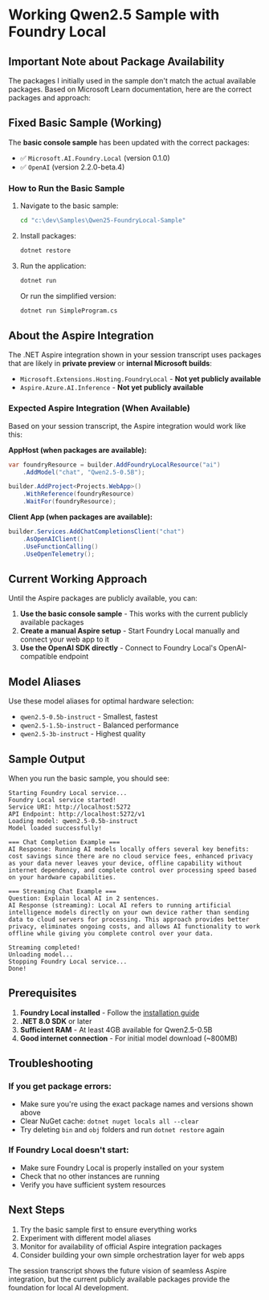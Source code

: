 # Working Qwen2.5 Sample with Foundry Local

## Important Note about Package Availability

The packages I initially used in the sample don't match the actual available packages. Based on Microsoft Learn documentation, here are the correct packages and approach:

## Fixed Basic Sample (Working)

The **basic console sample** has been updated with the correct packages:

- ✅ `Microsoft.AI.Foundry.Local` (version 0.1.0)
- ✅ `OpenAI` (version 2.2.0-beta.4)

### How to Run the Basic Sample

1. Navigate to the basic sample:
   ```bash
   cd "c:\dev\Samples\Qwen25-FoundryLocal-Sample"
   ```

2. Install packages:
   ```bash
   dotnet restore
   ```

3. Run the application:
   ```bash
   dotnet run
   ```

   Or run the simplified version:
   ```bash
   dotnet run SimpleProgram.cs
   ```

## About the Aspire Integration

The .NET Aspire integration shown in your session transcript uses packages that are likely in **private preview** or **internal Microsoft builds**:

- `Microsoft.Extensions.Hosting.FoundryLocal` - **Not yet publicly available**
- `Aspire.Azure.AI.Inference` - **Not yet publicly available**

### Expected Aspire Integration (When Available)

Based on your session transcript, the Aspire integration would work like this:

**AppHost (when packages are available):**
```csharp
var foundryResource = builder.AddFoundryLocalResource("ai")
    .AddModel("chat", "Qwen2.5-0.5B");

builder.AddProject<Projects.WebApp>()
    .WithReference(foundryResource)
    .WaitFor(foundryResource);
```

**Client App (when packages are available):**
```csharp
builder.Services.AddChatCompletionsClient("chat")
    .AsOpenAIClient()
    .UseFunctionCalling()
    .UseOpenTelemetry();
```

## Current Working Approach

Until the Aspire packages are publicly available, you can:

1. **Use the basic console sample** - This works with the current publicly available packages
2. **Create a manual Aspire setup** - Start Foundry Local manually and connect your web app to it
3. **Use the OpenAI SDK directly** - Connect to Foundry Local's OpenAI-compatible endpoint

## Model Aliases

Use these model aliases for optimal hardware selection:

- `qwen2.5-0.5b-instruct` - Smallest, fastest
- `qwen2.5-1.5b-instruct` - Balanced performance  
- `qwen2.5-3b-instruct` - Highest quality

## Sample Output

When you run the basic sample, you should see:

```
Starting Foundry Local service...
Foundry Local service started!
Service URI: http://localhost:5272
API Endpoint: http://localhost:5272/v1
Loading model: qwen2.5-0.5b-instruct
Model loaded successfully!

=== Chat Completion Example ===
AI Response: Running AI models locally offers several key benefits: cost savings since there are no cloud service fees, enhanced privacy as your data never leaves your device, offline capability without internet dependency, and complete control over processing speed based on your hardware capabilities.

=== Streaming Chat Example ===
Question: Explain local AI in 2 sentences.
AI Response (streaming): Local AI refers to running artificial intelligence models directly on your own device rather than sending data to cloud servers for processing. This approach provides better privacy, eliminates ongoing costs, and allows AI functionality to work offline while giving you complete control over your data.

Streaming completed!
Unloading model...
Stopping Foundry Local service...
Done!
```

## Prerequisites

1. **Foundry Local installed** - Follow the [installation guide](https://learn.microsoft.com/azure/ai-foundry/foundry-local/get-started)
2. **.NET 8.0 SDK** or later
3. **Sufficient RAM** - At least 4GB available for Qwen2.5-0.5B
4. **Good internet connection** - For initial model download (~800MB)

## Troubleshooting

### If you get package errors:
- Make sure you're using the exact package names and versions shown above
- Clear NuGet cache: `dotnet nuget locals all --clear`
- Try deleting `bin` and `obj` folders and run `dotnet restore` again

### If Foundry Local doesn't start:
- Make sure Foundry Local is properly installed on your system
- Check that no other instances are running
- Verify you have sufficient system resources

## Next Steps

1. Try the basic sample first to ensure everything works
2. Experiment with different model aliases
3. Monitor for availability of official Aspire integration packages
4. Consider building your own simple orchestration layer for web apps

The session transcript shows the future vision of seamless Aspire integration, but the current publicly available packages provide the foundation for local AI development.
